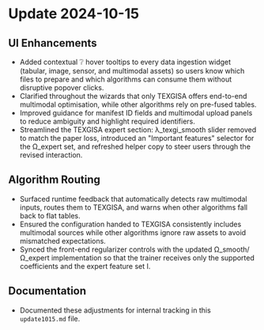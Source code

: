 # Update 2024-10-15

## UI Enhancements
- Added contextual ❔ hover tooltips to every data ingestion widget (tabular, image, sensor, and multimodal assets) so users know which files to prepare and which algorithms can consume them without disruptive popover clicks.
- Clarified throughout the wizards that only TEXGISA offers end-to-end multimodal optimisation, while other algorithms rely on pre-fused tables.
- Improved guidance for manifest ID fields and multimodal upload panels to reduce ambiguity and highlight required identifiers.
- Streamlined the TEXGISA expert section: λ_texgi_smooth slider removed to match the paper loss, introduced an "Important features" selector for the Ω_expert set, and refreshed helper copy to steer users through the revised interaction.

## Algorithm Routing
- Surfaced runtime feedback that automatically detects raw multimodal inputs, routes them to TEXGISA, and warns when other algorithms fall back to flat tables.
- Ensured the configuration handed to TEXGISA consistently includes multimodal sources while other algorithms ignore raw assets to avoid mismatched expectations.
- Synced the front-end regularizer controls with the updated Ω_smooth/Ω_expert implementation so that the trainer receives only the supported coefficients and the expert feature set I.

## Documentation
- Documented these adjustments for internal tracking in this `update1015.md` file.
